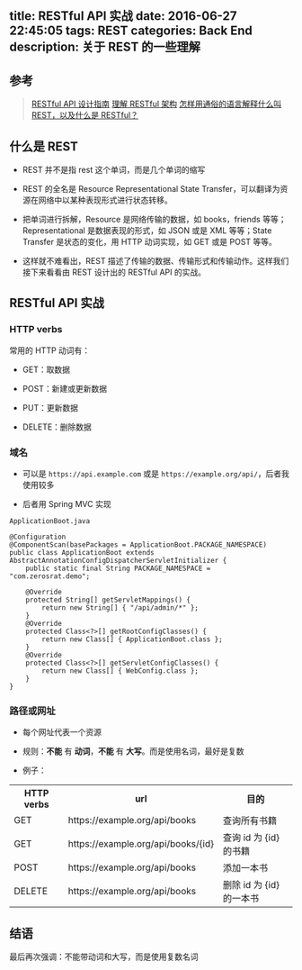 title: RESTful API 实战
date: 2016-06-27 22:45:05
tags: REST
categories: Back End
description: 关于 REST 的一些理解
---

## 参考

> [RESTful API 设计指南](http://www.ruanyifeng.com/blog/2014/05/restful_api.html)
> [理解 RESTful 架构](http://www.ruanyifeng.com/blog/2011/09/restful.html)
> [怎样用通俗的语言解释什么叫 REST，以及什么是 RESTful？](https://www.zhihu.com/question/28557115)

## 什么是 REST

- REST 并不是指 rest 这个单词，而是几个单词的缩写

- REST 的全名是 Resource Representational State Transfer，可以翻译为资源在网络中以某种表现形式进行状态转移。

- 把单词进行拆解，Resource 是网络传输的数据，如 books，friends 等等；Representational 是数据表现的形式，如 JSON 或是 XML 等等；State Transfer 是状态的变化，用 HTTP 动词实现，如 GET 或是 POST 等等。

- 这样就不难看出，REST 描述了传输的数据、传输形式和传输动作。这样我们接下来看看由 REST 设计出的 RESTful API 的实战。

## RESTful API 实战

### HTTP verbs

常用的 HTTP 动词有：

- GET：取数据

- POST：新建或更新数据

- PUT：更新数据

- DELETE：删除数据

### 域名

- 可以是 `https://api.example.com` 或是 `https://example.org/api/`，后者我使用较多

- 后者用 Spring MVC 实现
```
ApplicationBoot.java

@Configuration
@ComponentScan(basePackages = ApplicationBoot.PACKAGE_NAMESPACE)
public class ApplicationBoot extends AbstractAnnotationConfigDispatcherServletInitializer {
	public static final String PACKAGE_NAMESPACE = "com.zerosrat.demo";

	@Override
	protected String[] getServletMappings() {
		return new String[] { "/api/admin/*" };
	}
	@Override
	protected Class<?>[] getRootConfigClasses() {
		return new Class[] { ApplicationBoot.class };
	}
	@Override
	protected Class<?>[] getServletConfigClasses() {
		return new Class[] { WebConfig.class };
	}
}
```

### 路径或网址

- 每个网址代表一个资源

- 规则：**不能** 有 **动词**，**不能** 有 **大写**。而是使用名词，最好是复数

- 例子：
<table><tr><th>HTTP verbs</th><th>url</th><th>目的</th></tr><tr><td>GET</td><td>https://example.org/api/books</td><td>查询所有书籍</td></tr><tr><td>GET</td><td>https://example.org/api/books/{id}</td><td>查询 id 为 {id} 的书籍</td></tr><tr><td>POST</td><td>https://example.org/api/books</td><td>添加一本书</td></tr><tr><td>DELETE</td><td>https://example.org/api/books</td><td>删除 id 为 {id} 的一本书</td></tr></table>

## 结语

最后再次强调：不能带动词和大写，而是使用复数名词